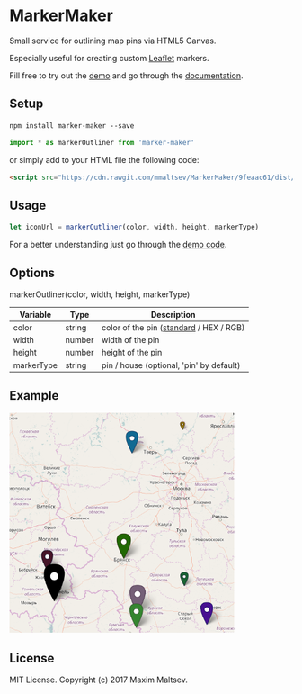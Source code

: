 # MarkerMaker
Small service for outlining map pins via HTML5 Canvas.

Especially useful for creating custom [Leaflet](http://leafletjs.com/) markers.

Fill free to try out the [demo](https://mmaltsev.github.io/MarkerMaker/example/) and go through the [documentation](https://mmaltsev.github.io/MarkerMaker/docs/).

## Setup
```
npm install marker-maker --save
```
```javascript
import * as markerOutliner from 'marker-maker'
```
or simply add to your HTML file the following code:
```html
<script src="https://cdn.rawgit.com/mmaltsev/MarkerMaker/9feaac61/dist/marker-maker.min.js"></script>
```

## Usage
```javascript
let iconUrl = markerOutliner(color, width, height, markerType)
```
For a better understanding just go through the [demo code](example/index.html).

## Options

markerOutliner(color, width, height, markerType)

| Variable         | Type    | Description            |
| ----------------- | ------- | ---------------------- |
| color        | string  | color of the pin ([standard](https://www.w3schools.com/colors/colors_names.asp) / HEX / RGB) |
| width         | number  | width of the pin |
| height | number   | height of the pin |
| markerType | string   | pin / house (optional, 'pin' by default) |

## Example
<img src="example/example.png" width="400" />

## License
MIT License. Copyright (c) 2017 Maxim Maltsev.